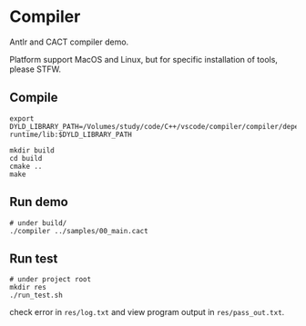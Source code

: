 # Compiler

Antlr and CACT compiler demo.

Platform support MacOS and Linux, but for specific installation of tools, please STFW.

## Compile

```shell
export DYLD_LIBRARY_PATH=/Volumes/study/code/C++/vscode/compiler/compiler/dependencies/mac/antlr4-runtime/lib:$DYLD_LIBRARY_PATH

mkdir build
cd build
cmake ..
make
```

## Run demo

```shell
# under build/
./compiler ../samples/00_main.cact
```

## Run test

```shell
# under project root
mkdir res
./run_test.sh
```

check error in `res/log.txt` and view program output in `res/pass_out.txt`.
